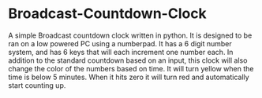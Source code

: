 # Broadcast-Countdown-Clock
A simple Broadcast countdown clock written in python. It is designed to be ran on a low powered PC using a numberpad. It has a 6 digit number system, and has 6 keys that will each increment one number each.
In addition to the standard countdown based on an input, this clock will also change the color of the numbers based on time. It will turn yellow when the time is below 5 minutes.
When it hits zero it will turn red and automatically start counting up.

